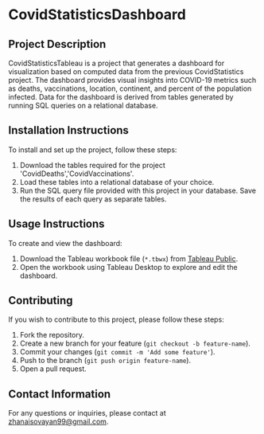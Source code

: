 # CovidStatisticsDashboard
## Project Description
CovidStatisticsTableau is a project that generates a dashboard for visualization based on computed data from the previous CovidStatistics project. The dashboard provides visual insights into COVID-19 metrics such as deaths, vaccinations, location, continent, and percent of the population infected. Data for the dashboard is derived from tables generated by running SQL queries on a relational database.

## Installation Instructions
To install and set up the project, follow these steps:

1. Download the tables required for the project 'CovidDeaths','CovidVaccinations'.
2. Load these tables into a relational database of your choice.
3. Run the SQL query file provided with this project in your database. Save the results of each query as separate tables.

## Usage Instructions
To create and view the dashboard:

1. Download the Tableau workbook file (`*.tbwx`) from [Tableau Public](https://public.tableau.com/app/profile/ayan.nurzhanuly/viz/CovidDashboard_17189135625790/Dashboard1).
2. Open the workbook using Tableau Desktop to explore and edit the dashboard.

## Contributing
If you wish to contribute to this project, please follow these steps:

1. Fork the repository.
2. Create a new branch for your feature (`git checkout -b feature-name`).
3. Commit your changes (`git commit -m 'Add some feature'`).
4. Push to the branch (`git push origin feature-name`).
5. Open a pull request.

## Contact Information
For any questions or inquiries, please contact at zhanaisovayan99@gmail.com.
